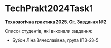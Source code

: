 # TechPrakt2024Task1
**Технологічна практика 2025. Git. Завдання №2**

Список студентів, які виконали завдання:
* Бубон Ліна Вячеславівна, група ІПЗ-23-5
